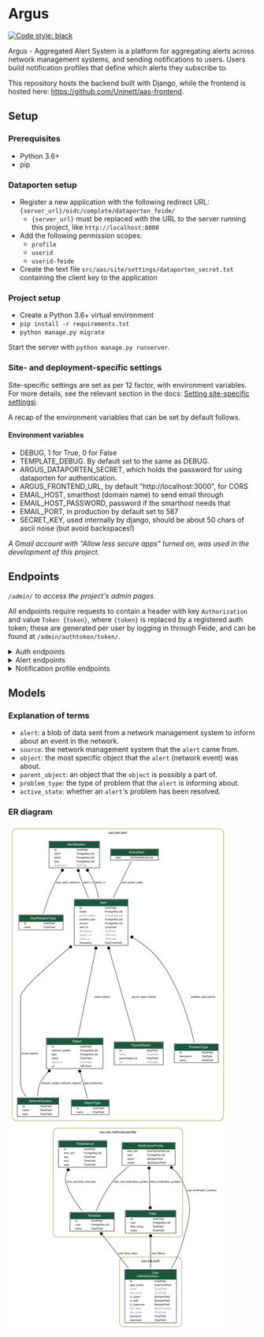 # Argus
[![Code style: black](https://img.shields.io/badge/code%20style-black-000000.svg)](https://github.com/psf/black)

Argus - Aggregated Alert System is a platform for aggregating alerts across network management systems, and sending notifications to users. Users build notification profiles that define which alerts they subscribe to.

This repository hosts the backend built with Django, while the frontend is hosted here: https://github.com/Uninett/aas-frontend.


## Setup

### Prerequisites
* Python 3.6+
* pip

### Dataporten setup
* Register a new application with the following redirect URL: `{server_url}/oidc/complete/dataporten_feide/`
  * `{server_url}` must be replaced with the URL to the server running this project, like `http://localhost:8000`
* Add the following permission scopes:
  * `profile`
  * `userid`
  * `userid-feide`
* Create the text file `src/aas/site/settings/dataporten_secret.txt` containing the client key to the application

### Project setup
* Create a Python 3.6+ virtual environment
* `pip install -r requirements.txt`
* `python manage.py migrate`

Start the server with `python manage.py runserver`.

### Site- and deployment-specific settings

Site-specific settings are set as per 12 factor, with environment variables. For more details, see the relevant section in the docs: [Setting site-specific settingsi](https://aas.readthedocs.io/en/latest/site-specific-settings.html).

A recap of the environment variables that can be set by default follows.

#### Environment variables

* DEBUG, 1 for True, 0 for False
* TEMPLATE_DEBUG. By default set to the same as DEBUG.
* ARGUS_DATAPORTEN_SECRET, which holds the password for using dataporten for
  authentication.
* ARGUS_FRONTEND_URL, by default "http://localhost:3000", for CORS
* EMAIL_HOST, smarthost (domain name) to send email through
* EMAIL_HOST_PASSWORD, password if the smarthost needs that
* EMAIL_PORT, in production by default set to 587
* SECRET_KEY, used internally by django, should be about 50 chars of ascii
  noise (but avoid backspaces!)

*A Gmail account with "Allow less secure apps" turned on, was used in the development of this project.*

## Endpoints
*`/admin/` to access the project's admin pages.*

All endpoints require requests to contain a header with key `Authorization` and value `Token {token}`, where `{token}` is replaced by a registered auth token; these are generated per user by logging in through Feide, and can be found at `/admin/authtoken/token/`.

<details>
<summary>Auth endpoints</summary>

* `GET` to `/api/v1/auth/user/`: returns the logged in user
* `POST` to `/oidc/api-token-auth/`: returns an auth token for the posted user
  * Body: `{ username: <username>, password: <password> }`
* `/oidc/login/dataporten_feide/`: redirects to Feide login
</details>

<details>
<summary>Alert endpoints</summary>

* `/api/v1/alerts/`:
  * `GET`: returns all alerts - both active and historic
  * `POST`: creates and returns an alert
    <details>
    <summary>Body:</summary>

    Attribute explanation: https://nav.uninett.no/doc/dev/reference/eventengine.html#exporting-alerts-from-nav-into-other-systems
    ```json
    {
        "id": 212310,
        "history": 196179,
        "time": "2019-11-05T10:03:10.235877",
        "message": "box down example-sw.example.org 10.0.1.42",
        "source": "pping",
        "state": "s",
        "on_maintenance": false,
        "netbox": 138,
        "device_groups": null,
        "device": null,
        "subid": "",
        "subject_type": "Netbox",
        "subject": "example-sw.example.org",
        "subject_url": "/api/v1/ipdevinfo/example-sw.example.org/",
        "alert_details_url": "/api/v1/alerts/196179/",
        "netbox_history_url": "/api/v1/devicehistory/history/%3Fnetbox=138",
        "event_history_url": "/api/v1/devicehistory/history/?eventtype=e_boxState",
        "event_type": {
            "description": "Tells us whether a network-unit is down or up.",
            "id": "boxState"
        },
        "alert_type": {
            "description": "Box declared down.",
            "name": "boxDown"
        },
        "severity": 50,
        "value": 100
    }
    ```
    </details>

* `GET` to `/api/v1/alerts/<int:pk>`: returns an alert by pk
* `GET` to `/api/v1/alerts/active/`: returns all active alerts
* `PUT` to `/api/v1/alerts/<int:pk>/active`: changes an alert's active state by pk
  * Body: `{ "active": <bool> }`
* `GET` to `/api/v1/alerts/metadata/`: returns relevant metadata for all alerts

</details>

<details>
<summary>Notification profile endpoints</summary>

* `/api/v1/notificationprofiles/`:
  * `GET`: returns the logged in user's notification profiles
  * `POST`: creates and returns a notification profile which is then connected to the logged in user
    <details>
    <summary>Body:</summary>

    ```json
    {
        "time_slot": 1,
        "filters": [
            1,
            2
        ],
        "media": [
            "EM",
            "SM"
        ],
        "active": true
    }
    ```
    </details>

* `/api/v1/notificationprofiles/<int:pk>`:
  * `GET`: returns one of the logged in user's notification profiles by pk
  * `PUT`: updates and returns one of the logged in user's notification profiles by pk
    * Body: same as `POST` to `/api/v1/notificationprofiles/`
  * `DELETE`: deletes one of the logged in user's notification profiles by pk

* `GET` to `/api/v1/notificationprofiles/<int:pk>/alerts/`: returns all alerts - both active and historic - filtered by one of the logged in user's notification profiles by pk

* `/api/v1/notificationprofiles/timeslots/`:
  * `GET`: returns the logged in user's time slots
  * `POST`: creates and returns a time slot which is then connected to the logged in user
    <details>
    <summary>Body:</summary>

    ```json
    {
        "name": "Weekdays",
        "time_intervals": [
            {
                "day": "MO",
                "start": "08:00:00",
                "end": "16:00:00"
            },
            {
                "day": "TU",
                "start": "08:00:00",
                "end": "16:00:00"
            },
            {
                "day": "WE",
                "start": "08:00:00",
                "end": "16:00:00"
            },
            {
                "day": "TH",
                "start": "08:00:00",
                "end": "16:00:00"
            },
            {
                "day": "FR",
                "start": "08:00:00",
                "end": "16:00:00"
            }
        ]
    }
    ```
    </details>

* `/api/v1/notificationprofiles/timeslots/<int:pk>`:
  * `GET`: returns one of the logged in user's time slots by pk
  * `PUT`: updates and returns one of the logged in user's time slots by pk
    * Body: same as `POST` to `/notificationprofiles/timeslots/`
  * `DELETE`: deletes one of the logged in user's time slots by pk

* `/api/v1/notificationprofiles/filters/`:
  * `GET`: returns the logged in user's filters
  * `POST`: creates and returns a filter which is then connected to the logged in user
    <details>
    <summary>Body:</summary>

    ```json
    {
        "name": "Critical alerts",
        "filter_string": "{\"sourceIds\":[<AlertSource.pk>, ...], \"objectTypeIds\":[<ObjectType.pk>, ...], \"parentObjectIds\":[<ParentObject.pk>, ...], \"problemTypeIds\":[<ProblemType.pk>, ...]}"
    }
    ```
    </details>

* `/api/v1/notificationprofiles/filters/<int:pk>`:
  * `GET`: returns one of the logged in user's filters by pk
  * `PUT`: updates and returns one of the logged in user's filters by pk
    * Body: same as `POST` to `/api/v1/notificationprofiles/filters/`
  * `DELETE`: deletes one of the logged in user's filters by pk

* `POST` to `/api/v1/notificationprofiles/filterpreview/`: returns all alerts - both active and historic - filtered by the values in the body
  <details>
  <summary>Body:</summary>

  ```json
  {
      "sourceIds": [<AlertSource.pk>, ...],
      "objectTypeIds": [<ObjectType.pk>, ...],
      "parentObjectIds": [<ParentObject.pk>, ...],
      "problemTypeIds": [<ProblemType.pk>, ...]
  }
  ```
  </details>

</details>


## Models

### Explanation of terms
* `alert`: a blob of data sent from a network management system to inform about an event in the network.
* `source`: the network management system that the `alert` came from.
* `object`: the most specific object that the `alert` (network event) was about.
* `parent_object`: an object that the `object` is possibly a part of.
* `problem_type`: the type of problem that the `alert` is informing about.
* `active_state`: whether an `alert`'s problem has been resolved.

### ER diagram
![ER diagram](img/ER_model.png)
